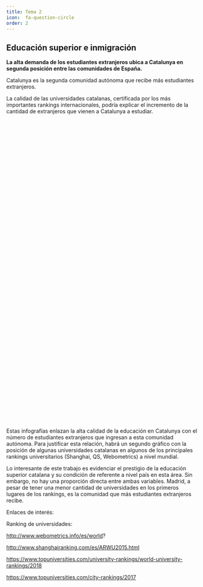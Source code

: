 ```yaml
---
title: Tema 2
icon:  fa-question-circle
order: 2
---
```


## Educación superior e inmigración

**La alta demanda de los estudiantes extranjeros ubica a Catalunya en segunda posición entre las comunidades de España.**

Catalunya es la segunda comunidad autónoma que recibe más estudiantes extranjeros.


La calidad de las universidades catalanas, certificada por los más importantes rankings internacionales, podría explicar el incremento de la cantidad de extranjeros que vienen a Catalunya a estudiar. 


<iframe id="datawrapper-chart-p78ah" src="//https://datawrapper.dwcdn.net/p78ah/2/" scrolling="no" frameborder="0" allowtransparency="true" style="width: 0; min-width: 100% !important;" height="400"></iframe><script type="text/javascript">if("undefined"==typeof window.datawrapper)window.datawrapper={};window.datawrapper["p78ah"]={},window.datawrapper["p78ah/2"].embedDeltas={"100":573,"200":478,"300":417,"400":400,"500":400,"700":400,"800":383,"900":383,"1000":383},window.datawrapper["p78ah"].iframe=document.getElementById("datawrapper-chart-p78ah"),window.datawrapper["p78ah"].iframe.style.height=window.datawrapper["p78ah"].embedDeltas[Math.min(1e3,Math.max(100*Math.floor(window.datawrapper["p78ah"].iframe.offsetWidth/100),100))]+"px",window.addEventListener("message",function(a){if("undefined"!=typeof a.data["datawrapper-height"])for(var b in a.data["datawrapper-height"])if("p78ah"==b)window.datawrapper["p78ah"].iframe.style.height=a.data["datawrapper-height"][b]+"px"});</script>


<iframe id="datawrapper-chart-p78ah" src="//https://datawrapper.dwcdn.net/HYliU/1/" scrolling="no" frameborder="0" allowtransparency="true" style="width: 0; min-width: 100% !important;" height="400"></iframe><script type="text/javascript">if("undefined"==typeof window.datawrapper)window.datawrapper={};window.datawrapper["HYliU"]={},window.datawrapper["HYliU/1"].embedDeltas={"100":573,"200":478,"300":417,"400":400,"500":400,"700":400,"800":383,"900":383,"1000":383},window.datawrapper["HYliU"].iframe=document.getElementById("datawrapper-chart-HYliU"),window.datawrapper["HYliU"].iframe.style.height=window.datawrapper["HYliU"].embedDeltas[Math.min(1e3,Math.max(100*Math.floor(window.datawrapper["HYliU"].iframe.offsetWidth/100),100))]+"px",window.addEventListener("message",function(a){if("undefined"!=typeof a.data["datawrapper-height"])for(var b in a.data["datawrapper-height"])if("HYliU"==b)window.datawrapper["HYliU"].iframe.style.height=a.data["datawrapper-height"][b]+"px"});</script>




Estas infografías enlazan la alta calidad de la educación en Catalunya con el número de estudiantes extranjeros que ingresan a esta comunidad autónoma. Para justificar esta relación, habrá un segundo gráfico con la posición de algunas universidades catalanas en algunos de los principales rankings universitarios (Shanghai, QS, Webometrics) a nivel mundial.


Lo interesante de este trabajo es evidenciar el prestigio de la educación superior catalana y su condición de referente a nivel país en esta área. Sin embargo, no hay una proporción directa entre ambas variables. Madrid, a pesar de tener una menor cantidad de universidades en los primeros lugares de los rankings, es la comunidad que más estudiantes extranjeros recibe.








Enlaces de interés:

Ranking de universidades: 

http://www.webometrics.info/es/world?

http://www.shanghairanking.com/es/ARWU2015.html

https://www.topuniversities.com/university-rankings/world-university-rankings/2018

https://www.topuniversities.com/city-rankings/2017

